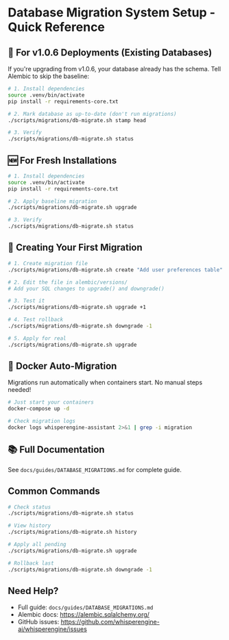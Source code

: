 # Database Migration System Setup - Quick Reference

## 🎯 For v1.0.6 Deployments (Existing Databases)

If you're upgrading from v1.0.6, your database already has the schema. Tell Alembic to skip the baseline:

```bash
# 1. Install dependencies
source .venv/bin/activate
pip install -r requirements-core.txt

# 2. Mark database as up-to-date (don't run migrations)
./scripts/migrations/db-migrate.sh stamp head

# 3. Verify
./scripts/migrations/db-migrate.sh status
```

## 🆕 For Fresh Installations

```bash
# 1. Install dependencies
source .venv/bin/activate
pip install -r requirements-core.txt

# 2. Apply baseline migration
./scripts/migrations/db-migrate.sh upgrade

# 3. Verify
./scripts/migrations/db-migrate.sh status
```

## 📝 Creating Your First Migration

```bash
# 1. Create migration file
./scripts/migrations/db-migrate.sh create "Add user preferences table"

# 2. Edit the file in alembic/versions/
# Add your SQL changes to upgrade() and downgrade()

# 3. Test it
./scripts/migrations/db-migrate.sh upgrade +1

# 4. Test rollback
./scripts/migrations/db-migrate.sh downgrade -1

# 5. Apply for real
./scripts/migrations/db-migrate.sh upgrade
```

## 🐳 Docker Auto-Migration

Migrations run automatically when containers start. No manual steps needed!

```bash
# Just start your containers
docker-compose up -d

# Check migration logs
docker logs whisperengine-assistant 2>&1 | grep -i migration
```

## 📚 Full Documentation

See `docs/guides/DATABASE_MIGRATIONS.md` for complete guide.

## Common Commands

```bash
# Check status
./scripts/migrations/db-migrate.sh status

# View history
./scripts/migrations/db-migrate.sh history

# Apply all pending
./scripts/migrations/db-migrate.sh upgrade

# Rollback last
./scripts/migrations/db-migrate.sh downgrade -1
```

## Need Help?

- Full guide: `docs/guides/DATABASE_MIGRATIONS.md`
- Alembic docs: https://alembic.sqlalchemy.org/
- GitHub issues: https://github.com/whisperengine-ai/whisperengine/issues
